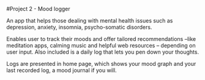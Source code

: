#Project 2 - Mood logger

An app that helps those dealing with mental health issues such as depression, anxiety, insomnia, psycho-somatic disorders.

Enables user to track their moods and offer tailored recommendations –like meditation apps, calming music and helpful web resources – depending on user input. Also included is a daily log that lets you pen down your thoughts. 

Logs are presented in home page, which shows your mood graph and your last recorded log, a mood journal if you will.


